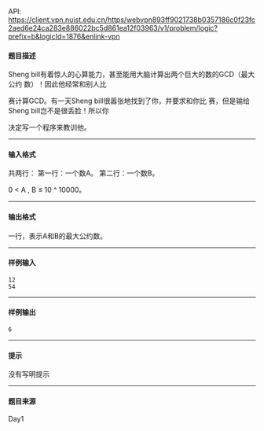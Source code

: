 API: https://client.vpn.nuist.edu.cn/https/webvpn893ff9021738b0357186c0f23fc2aed6e24ca283e886022bc5d861ea12f03963/v1/problem/logic?prefix=b&logicId=1876&enlink-vpn

#### 题目描述

Sheng bill有着惊人的心算能力，甚至能用大脑计算出两个巨大的数的GCD（最大公约 数）！因此他经常和别人比

赛计算GCD。有一天Sheng bill很嚣张地找到了你，并要求和你比 赛，但是输给Sheng bill岂不是很丢脸！所以你

决定写一个程序来教训他。

---

#### 输入格式

共两行： 第一行：一个数A。 第二行：一个数B。

0 < A , B ≤ 10 ^ 10000。

---

#### 输出格式

一行，表示A和B的最大公约数。

---

#### 样例输入
```
12
54

```

---

#### 样例输出
```
6

```

---

#### 提示

没有写明提示

---

#### 题目来源

Day1